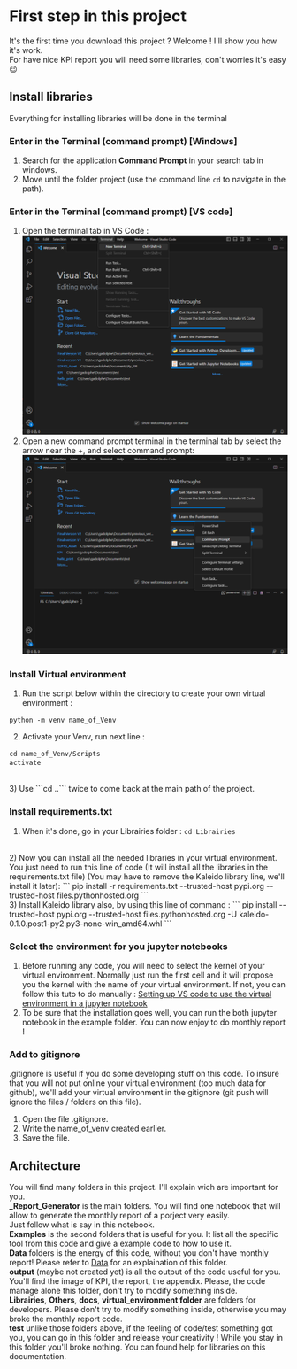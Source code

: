 # First step in this project
It's the first time you download this project ? Welcome ! I'll show you how it's work.<br/>
For have nice KPI report you will need some libraries, don't worries it's easy 😉<br/>
## Install libraries
Everything for installing libraries will be done in the terminal
### Enter in the Terminal (command prompt) [Windows]
1) Search for the application **Command Prompt** in your search tab in windows. <br>
2) Move until the folder project (use the command line ```cd``` to navigate in the path).
### Enter in the Terminal (command prompt) [VS code]
1) Open the terminal tab in VS Code :
![Open terminal tab in VS Code](../image/Terminal_VS_Code_tuto/Open_terminal.png)
2) Open a new command prompt terminal in the terminal tab by select the arrow near the +, and select command prompt:
![Open command prompt tab in terminal tab in VS Code](../image/Terminal_VS_Code_tuto/Open_command_prompt_tab.png)
### Install Virtual environment
1) Run the script below within the directory to create your own virtual environment : 
```
python -m venv name_of_Venv
```
2) Activate your Venv, run next line :
```
cd name_of_Venv/Scripts
activate
```
<br>
3) Use ```cd ..``` twice to come back at the main path of the project. <br>

### Install requirements.txt
1) When it's done, go in your Librairies folder :
```cd Librairies```
<br>
2) Now you can install all the needed libraries in your virtual environment. You just need to run this line of code (It will install all the libraries in the requirements.txt file) (You may have to remove the Kaleido library line, we'll install it later):
```
pip install -r requirements.txt --trusted-host pypi.org --trusted-host files.pythonhosted.org
```
<br>
3) Install Kaleido library also, by using this line of command :
```
pip install --trusted-host pypi.org --trusted-host files.pythonhosted.org -U kaleido-0.1.0.post1-py2.py3-none-win_amd64.whl
```

### Select the environment for you jupyter notebooks
1) Before running any code, you will need to select the kernel of your virtual environment. Normally just run the first cell and it will propose you the kernel with the name of your virtual environment. If not, you can follow this tuto to do manually : [Setting up VS code to use the virtual environment in a jupyter notebook](https://python.plainenglish.io/how-to-work-with-python-virtual-environments-jupyter-notebooks-and-vs-code-536fac3d93a1)<br>
2) To be sure that the installation goes well, you can run the both jupyter notebook in the example folder. You can now enjoy to do monthly report !

### Add to gitignore
.gitignore is useful if you do some developing stuff on this code. To insure that you will not put online your virtual environment (too much data for github), we'll add your virtual environment in the gitignore (git push will ignore the files / folders on this file). <br>
1) Open the file .gitignore.<br>
2) Write the name_of_venv created earlier.<br>
3) Save the file.<br>

## Architecture
You will find many folders in this project. I'll explain wich are important for you. <br>
**_Report_Generator** is the main folders. You will find one notebook that will allow to generate the monthly report of a porject very easily.<br>
Just follow what is say in this notebook.<br>
**Examples** is the second folders that is useful for you. It list all the specific tool from this code and give a example code to how to use it.<br>
**Data** folders is the energy of this code, without you don't have monthly report!  Please refer to [Data](Data.md) for an explaination of this folder.<br>
**output** (maybe not created yet) is all the output of the code useful for you. You'll find the image of KPI, the report, the appendix. Please, the code manage alone this folder, don't try to modify something inside.<br>
**Librairies**, **Others**, **docs**, **virtual_environment folder** are folders for developers. Please don't try to modify something inside, otherwise you may broke the monthly report code.<br>
**test** unlike those folders above, if the feeling of code/test something got you, you can go in this folder and release your creativity ! While you stay in this folder you'll broke nothing. You can found help for libraries on this documentation.<br>